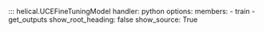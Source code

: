 ::: helical.UCEFineTuningModel
    handler: python
    options:
      members:
        - train
        - get_outputs
      show_root_heading: false
      show_source: True